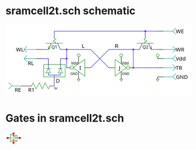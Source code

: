 # sramcell2t.sch schematic
![sramcell2t.sch](sramcell2t.png)
# Gates in sramcell2t.sch
[ ![not](not-sym.png) ](not.html)
